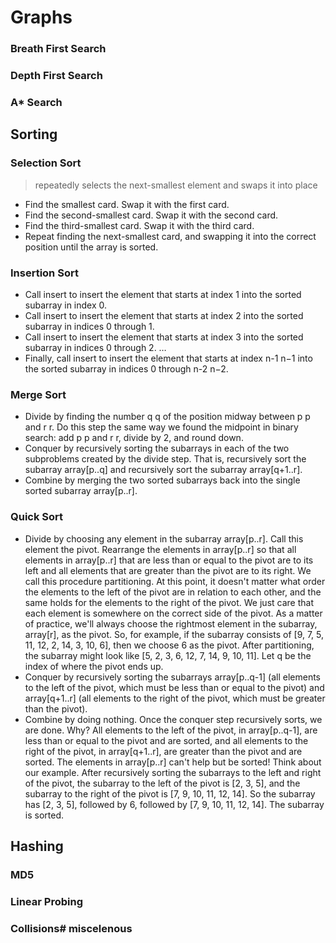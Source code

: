 # Graphs
### Breath First Search
### Depth First Search
### A* Search

## Sorting 
### Selection Sort
>repeatedly selects the next-smallest element and swaps it into place
- Find the smallest card. Swap it with the first card.
- Find the second-smallest card. Swap it with the second card.
- Find the third-smallest card. Swap it with the third card.
- Repeat finding the next-smallest card, and swapping it into the correct position until the array is sorted.
### Insertion Sort
- Call insert to insert the element that starts at index 1 into the sorted subarray in index 0.
- Call insert to insert the element that starts at index 2 into the sorted subarray in indices 0 through 1.
- Call insert to insert the element that starts at index 3 into the sorted subarray in indices 0 through 2.
…
- Finally, call insert to insert the element that starts at index n-1 n−1 into the sorted subarray in indices 0 through n-2 n−2.
### Merge Sort
- Divide by finding the number q q of the position midway between p p and r r. Do this step the same way we found the midpoint in binary search: add p p and r r, divide by 2, and round down.
- Conquer by recursively sorting the subarrays in each of the two subproblems created by the divide step. That is, recursively sort the subarray array[p..q] and recursively sort the subarray array[q+1..r].
- Combine by merging the two sorted subarrays back into the single sorted subarray array[p..r].

### Quick Sort
- Divide by choosing any element in the subarray array[p..r]. Call this element the pivot. Rearrange the elements in array[p..r] so that all elements in array[p..r] that are less than or equal to the pivot are to its left and all elements that are greater than the pivot are to its right. We call this procedure partitioning. At this point, it doesn't matter what order the elements to the left of the pivot are in relation to each other, and the same holds for the elements to the right of the pivot. We just care that each element is somewhere on the correct side of the pivot.
As a matter of practice, we'll always choose the rightmost element in the subarray, array[r], as the pivot. So, for example, if the subarray consists of [9, 7, 5, 11, 12, 2, 14, 3, 10, 6], then we choose 6 as the pivot. After partitioning, the subarray might look like [5, 2, 3, 6, 12, 7, 14, 9, 10, 11]. Let q be the index of where the pivot ends up.
- Conquer by recursively sorting the subarrays array[p..q-1] (all elements to the left of the pivot, which must be less than or equal to the pivot) and array[q+1..r] (all elements to the right of the pivot, which must be greater than the pivot).
- Combine by doing nothing. Once the conquer step recursively sorts, we are done. Why? All elements to the left of the pivot, in array[p..q-1], are less than or equal to the pivot and are sorted, and all elements to the right of the pivot, in array[q+1..r], are greater than the pivot and are sorted. The elements in array[p..r] can't help but be sorted!
Think about our example. After recursively sorting the subarrays to the left and right of the pivot, the subarray to the left of the pivot is [2, 3, 5], and the subarray to the right of the pivot is [7, 9, 10, 11, 12, 14]. So the subarray has [2, 3, 5], followed by 6, followed by [7, 9, 10, 11, 12, 14]. The subarray is sorted.

## Hashing
### MD5
### Linear Probing
### Collisions# miscelenous
